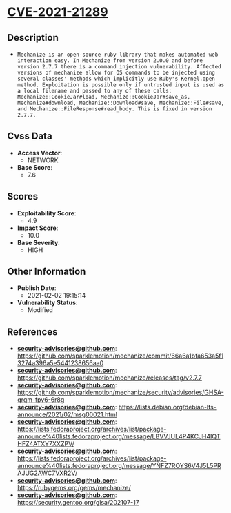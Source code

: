 
# [CVE-2021-21289](https://github.com/sparklemotion/mechanize/commit/66a6a1bfa653a5f13274a396a5e5441238656aa0)

## Description

- `Mechanize is an open-source ruby library that makes automated web interaction easy. In Mechanize from version 2.0.0 and before version 2.7.7 there is a command injection vulnerability. Affected versions of mechanize allow for OS commands to be injected using several classes' methods which implicitly use Ruby's Kernel.open method. Exploitation is possible only if untrusted input is used as a local filename and passed to any of these calls: Mechanize::CookieJar#load, Mechanize::CookieJar#save_as, Mechanize#download, Mechanize::Download#save, Mechanize::File#save, and Mechanize::FileResponse#read_body. This is fixed in version 2.7.7.`

## Cvss Data

- **Access Vector**:
  - NETWORK
- **Base Score**:
  - 7.6

## Scores

- **Exploitability Score**:
  - 4.9
- **Impact Score**:
  - 10.0
- **Base Severity**:
  - HIGH

## Other Information

- **Publish Date**:
  - 2021-02-02 19:15:14
- **Vulnerability Status**:
  - Modified

## References

- **security-advisories@github.com**: https://github.com/sparklemotion/mechanize/commit/66a6a1bfa653a5f13274a396a5e5441238656aa0
- **security-advisories@github.com**: https://github.com/sparklemotion/mechanize/releases/tag/v2.7.7
- **security-advisories@github.com**: https://github.com/sparklemotion/mechanize/security/advisories/GHSA-qrqm-fpv6-6r8g
- **security-advisories@github.com**: https://lists.debian.org/debian-lts-announce/2021/02/msg00021.html
- **security-advisories@github.com**: https://lists.fedoraproject.org/archives/list/package-announce%40lists.fedoraproject.org/message/LBVVJUL4P4KCJH4IQTHFZ4ATXY7XXZPV/
- **security-advisories@github.com**: https://lists.fedoraproject.org/archives/list/package-announce%40lists.fedoraproject.org/message/YNFZ7ROYS6V4J5L5PRAJUG2AWC7VXR2V/
- **security-advisories@github.com**: https://rubygems.org/gems/mechanize/
- **security-advisories@github.com**: https://security.gentoo.org/glsa/202107-17
